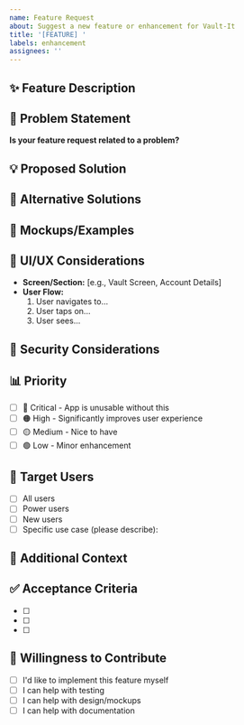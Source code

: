 ```yaml
---
name: Feature Request
about: Suggest a new feature or enhancement for Vault-It
title: '[FEATURE] '
labels: enhancement
assignees: ''
---
```


## ✨ Feature Description

<!-- A clear and concise description of the feature you'd like to see -->

## 🎯 Problem Statement

<!-- Describe the problem this feature would solve -->

**Is your feature request related to a problem?**
<!-- e.g., "I'm always frustrated when..." -->

## 💡 Proposed Solution

<!-- Describe how you'd like the feature to work -->

## 🔄 Alternative Solutions

<!-- Describe any alternative solutions or features you've considered -->

## 📸 Mockups/Examples

<!-- If applicable, add mockups, screenshots, or examples from other apps -->

## 🎨 UI/UX Considerations

<!-- How should this feature look and feel? -->

- **Screen/Section:** [e.g., Vault Screen, Account Details]
- **User Flow:** 
  1. User navigates to...
  2. User taps on...
  3. User sees...

## 🔐 Security Considerations

<!-- Does this feature involve sensitive data? Any security concerns? -->

## 📊 Priority

<!-- How important is this feature to you? -->

- [ ] 🔴 Critical - App is unusable without this
- [ ] 🟠 High - Significantly improves user experience
- [ ] 🟡 Medium - Nice to have
- [ ] 🟢 Low - Minor enhancement

## 👥 Target Users

<!-- Who would benefit from this feature? -->

- [ ] All users
- [ ] Power users
- [ ] New users
- [ ] Specific use case (please describe):

## 📝 Additional Context

<!-- Add any other context, research, or information about the feature request -->

## ✅ Acceptance Criteria

<!-- What would make this feature complete? -->

- [ ] 
- [ ] 
- [ ] 

## 🤝 Willingness to Contribute

<!-- Would you be interested in helping implement this feature? -->

- [ ] I'd like to implement this feature myself
- [ ] I can help with testing
- [ ] I can help with design/mockups
- [ ] I can help with documentation
